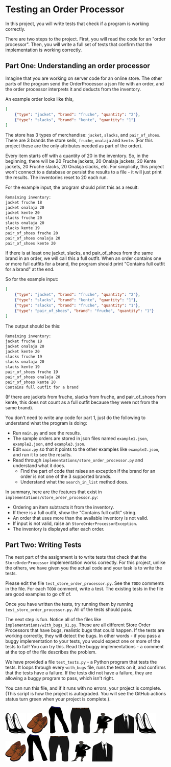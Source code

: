 
# Testing an Order Processor

In this project, you will write tests that check if a program is working correctly.

There are two steps to the project. First, you will read the code for an "order processor". Then, you will write a full set of tests that confirm that the implementation is working correctly.


## Part One: Understanding an order processor

Imagine that you are working on server code for an online store. The other parts of the program send the OrderProcessor a json file with an order, and the order processor interprets it and deducts from the inventory.

An example order looks like this,

```json
[
    {"type": "jacket", "brand": "fruche", "quantity": "2"},
    {"type": "slacks", "brand": "kente", "quantity": "1"}
]
```

The store has 3 types of merchandise: `jacket`, `slacks`, and `pair_of_shoes`. There are 3 brands the store sells, `fruche`, `onalaja` and `kente`. (For this project these are the only attributes needed as part of the order).




Every item starts off with a quantity of 20 in the inventory. So, in the beginning, there will be 20 Fruche jackets, 20 Onalaja jackets, 20 Kente jackets, 20 Fruche slacks, 20 Onalaja slacks, etc. For simplicity, this project won't connect to a database or persist the results to a file - it will just print the results. The inventories reset to 20 each run.

For the example input, the program should print this as a result:

```
Remaining inventory:
jacket fruche 18
jacket onalaja 20
jacket kente 20
slacks fruche 20
slacks onalaja 20
slacks kente 19
pair_of_shoes fruche 20
pair_of_shoes onalaja 20
pair_of_shoes kente 20
```

If there is at least one jacket, slacks, and pair\_of\_shoes from the same brand in an order, we will call this a full outfit. When an order contains one or more full outfits for a brand, the program should print "Contains full outfit for a brand" at the end.

So for the example input:

```json
[
    {"type": "jacket", "brand": "fruche", "quantity": "2"},
    {"type": "slacks", "brand": "kente", "quantity": "1"},
    {"type": "slacks", "brand": "fruche", "quantity": "1"},
    {"type": "pair_of_shoes", "brand": "fruche", "quantity": "1"}
]

```

The output should be this:

```
Remaining inventory:
jacket fruche 18
jacket onalaja 20
jacket kente 20
slacks fruche 19
slacks onalaja 20
slacks kente 19
pair_of_shoes fruche 19
pair_of_shoes onalaja 20
pair_of_shoes kente 20
Contains full outfit for a brand
```

(If there are jackets from fruche, slacks from fruche, and pair\_of\_shoes from kente, this does not count as a full outfit because they were not from the same brand).


You don't need to write any code for part 1, just do the following to understand what the program is doing:

* Run `main.py` and see the results.
* The sample orders are stored in json files named `example1.json`,  `example2.json`, and  `example3.json`.
* Edit `main.py` so that it points to the other examples like `example2.json`, and run it to see the results.
* Read through `implementations/store_order_processor.py` and understand what it does.
  * Find the part of code that raises an exception if the brand for an order is not one of the 3 supported brands.
  * Understand what the `search_in_list` method does.

In summary, here are the features that exist in `implementations/store_order_processor.py`:

* Ordering an item subtracts it from the inventory.
* If there is a full outfit, show the "Contains full outfit" string.
* An order that uses more than the available inventory is not valid.
* If input is not valid, raise an `StoreOrderProcessorException`.
* The inventory is displayed after each order.


## Part Two: Writing Tests

The next part of the assignment is to write tests that check that the `StoreOrderProcessor` implementation works correctly. For this project, unlike the others, we have given you the actual code and your task is to write the tests.

Please edit the file `test_store_order_processor.py`. See the `TODO` comments in the file. For each `TODO` comment, write a test. The existing tests in the file are good examples to go off of.

Once you have written the tests, try running them by running `test_store_order_processor.py`. All of the tests should pass.

The next step is fun. Notice all of the files like `implementations/with_bugs_01.py`. These are all different Store Order Processors that have bugs, realistic bugs that could happen. If the tests are working correctly, they will detect the bugs. In other words - if you pass a buggy implementation to your tests, you would expect one or more of the tests to fail! You can try this. Read the buggy implementations - a comment at the top of the file describes the problem.

We have provided a file `test_tests.py` - a Python program that tests the tests. It loops through every `with_bugs` file, runs the tests on it, and confirms that the tests have a failure. If the tests did not have a failure, they are allowing a buggy program to pass, which isn't right.

You can run this file, and if it runs with no errors, your project is complete. (This script is how the project is autograded. You will see the GitHub actions status turn green when your project is complete.).

<img src="img/sh2.png" width="64" height="64" /> <img src="img/sh1.png" width="64" height="64" /> <img src="img/sla2.png" width="64" height="85" /> <img src="img/sla1.png" width="64" height="80" /> <img src="img/sui2.png" width="64" height="64" /> <img src="img/sui1.png" width="64" height="64" /> <img src="img/sh2.png" width="64" height="64" /> <img src="img/sh1.png" width="64" height="64" /> <img src="img/sla2.png" width="64" height="85" /> <img src="img/sla1.png" width="64" height="80" /> <img src="img/sui2.png" width="64" height="64" /> <img src="img/sui1.png" width="64" height="64" />

